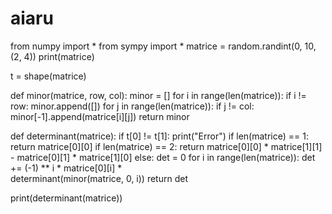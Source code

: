 # aiaru
from numpy import *
from sympy import *
matrice = random.randint(0, 10, (2, 4))
print(matrice)

t = shape(matrice)


def minor(matrice, row, col):
    minor = []
    for i in range(len(matrice)):
        if i != row:
            minor.append([])
            for j in range(len(matrice)):
                if j != col:
                    minor[-1].append(matrice[i][j])
    return minor


def determinant(matrice):
    if t[0] != t[1]:
        print("Error")
    if len(matrice) == 1:
        return matrice[0][0]
    if len(matrice) == 2:
        return matrice[0][0] * matrice[1][1] - matrice[0][1] * matrice[1][0]
    else:
        det = 0
        for i in range(len(matrice)):
            det += (-1) ** i * matrice[0][i] * \
                determinant(minor(matrice, 0, i))
        return det


print(determinant(matrice))

